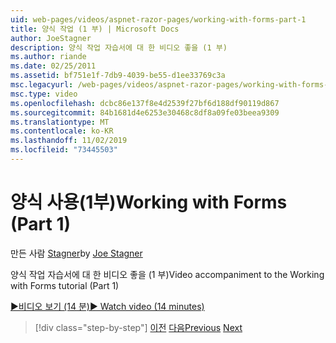 ```yaml
---
uid: web-pages/videos/aspnet-razor-pages/working-with-forms-part-1
title: 양식 작업 (1 부) | Microsoft Docs
author: JoeStagner
description: 양식 작업 자습서에 대 한 비디오 좋을 (1 부)
ms.author: riande
ms.date: 02/25/2011
ms.assetid: bf751e1f-7db9-4039-be55-d1ee33769c3a
msc.legacyurl: /web-pages/videos/aspnet-razor-pages/working-with-forms-part-1
msc.type: video
ms.openlocfilehash: dcbc86e137f8e4d2539f27bf6d188df90119d867
ms.sourcegitcommit: 84b1681d4e6253e30468c8df8a09fe03beea9309
ms.translationtype: MT
ms.contentlocale: ko-KR
ms.lasthandoff: 11/02/2019
ms.locfileid: "73445503"
---
```

# <a name="working-with-forms-part-1"></a><span data-ttu-id="b6434-103">양식 사용(1부)</span><span class="sxs-lookup"><span data-stu-id="b6434-103">Working with Forms (Part 1)</span></span>

<span data-ttu-id="b6434-104">만든 사람 [Stagner](https://github.com/JoeStagner)</span><span class="sxs-lookup"><span data-stu-id="b6434-104">by [Joe Stagner](https://github.com/JoeStagner)</span></span>

<span data-ttu-id="b6434-105">양식 작업 자습서에 대 한 비디오 좋을 (1 부)</span><span class="sxs-lookup"><span data-stu-id="b6434-105">Video accompaniment to the Working with Forms tutorial (Part 1)</span></span>

<span data-ttu-id="b6434-106">[&#9654;비디오 보기 (14 분)](https://channel9.msdn.com/Blogs/ASP-NET-Site-Videos/working-with-forms-(part-1))</span><span class="sxs-lookup"><span data-stu-id="b6434-106">[&#9654; Watch video (14 minutes)](https://channel9.msdn.com/Blogs/ASP-NET-Site-Videos/working-with-forms-(part-1))</span></span>

> [!div class="step-by-step"]
> <span data-ttu-id="b6434-107">[이전](creating-a-consistent-look-part-2.md)
> [다음](working-with-forms-part-2.md)</span><span class="sxs-lookup"><span data-stu-id="b6434-107">[Previous](creating-a-consistent-look-part-2.md)
[Next](working-with-forms-part-2.md)</span></span>
